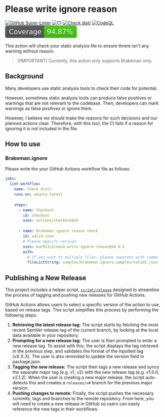 # Please write ignore reason

[![GitHub Super-Linter](https://github.com/actions/typescript-action/actions/workflows/linter.yml/badge.svg)](https://github.com/super-linter/super-linter)
![CI](https://github.com/actions/typescript-action/actions/workflows/ci.yml/badge.svg)
[![Check dist/](https://github.com/actions/typescript-action/actions/workflows/check-dist.yml/badge.svg)](https://github.com/actions/typescript-action/actions/workflows/check-dist.yml)
[![CodeQL](https://github.com/actions/typescript-action/actions/workflows/codeql-analysis.yml/badge.svg)](https://github.com/actions/typescript-action/actions/workflows/codeql-analysis.yml)
[![Coverage](./badges/coverage.svg)](./badges/coverage.svg)

This action will check your static analysis file to ensure threre isn't any
warning without reason.

> [!IMPORTANT] Currently, this action only supports Brakeman only.

## Background

Many developers use static analysis tools to check their code for potential.

However, sometimes static analysis tools can produce false positives or warnings
that are not relevant to the codebase. Then, developers can mark warnings as
false positives or ignore them.

However, I believe we should make the reasons for such decisions and our planned
actions clear. Therefore, with this tool, the CI fails if a reason for ignoring
it is not included in the file.

## How to use

### Brakeman.ignore

Please write the your GitHub Actions workflow file as follows:

```yaml
jobs:
  lint-workflow:
    name: Check dist/
    runs-on: ubuntu-latest

    steps:
      - name: Checkout
        id: checkout
        uses: actions/checkout@v4

      - name: Brakeman ignore reason check
        id: valid-json
        # Please specifc version
        uses: bun913/please-write-ignore-reason@v0.9.2
        with:
          # If you want to multiple files, please separate with comma
          fileListString: samples/brakeman.ignore,samples/valid2.json
```

## Publishing a New Release

This project includes a helper script, [`script/release`](./script/release)
designed to streamline the process of tagging and pushing new releases for
GitHub Actions.

GitHub Actions allows users to select a specific version of the action to use,
based on release tags. This script simplifies this process by performing the
following steps:

1. **Retrieving the latest release tag:** The script starts by fetching the most
   recent SemVer release tag of the current branch, by looking at the local data
   available in your repository.
1. **Prompting for a new release tag:** The user is then prompted to enter a new
   release tag. To assist with this, the script displays the tag retrieved in
   the previous step, and validates the format of the inputted tag (vX.X.X). The
   user is also reminded to update the version field in package.json.
1. **Tagging the new release:** The script then tags a new release and syncs the
   separate major tag (e.g. v1, v2) with the new release tag (e.g. v1.0.0,
   v2.1.2). When the user is creating a new major release, the script
   auto-detects this and creates a `releases/v#` branch for the previous major
   version.
1. **Pushing changes to remote:** Finally, the script pushes the necessary
   commits, tags and branches to the remote repository. From here, you will need
   to create a new release in GitHub so users can easily reference the new tags
   in their workflows.
